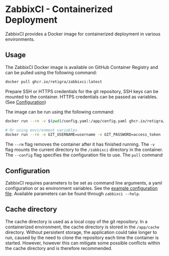 # ZabbixCI - Containerized Deployment

ZabbixCI provides a Docker image for containerized deployment in various
environments.

## Usage

The ZabbixCI Docker image is available on GitHub Container Registry and can be
pulled using the following command:

```bash
docker pull ghcr.io/retigra/zabbixci:latest
```

Prepare SSH or HTTPS credentials for the git repository, SSH keys can be mounted
to the container. HTTPS credentials can be passed as variables. (See
[Configuration](#configuration))

The image can be run using the following command:

```bash
docker run --rm -v $(pwd)/config.yaml:/app/config.yaml ghcr.io/retigra/zabbixci:latest --config /app/config.yaml pull -vv

# Or using environment variables
docker run --rm -e GIT_USERNAME=username -e GIT_PASSWORD=access_token -e REMOTE=https://github.com/YOUR_USER/REPO_NAME.git ghcr.io/retigra/zabbixci:latest push -vv
```

The `--rm` flag removes the container after it has finished running. The `-v`
flag mounts the current directory to the `/zabbixci` directory in the container.
The `--config` flag specifies the configuration file to use. The `pull` command

## Configuration

ZabbixCI requires parameters to be set as command line arguments, a yaml
configuration or as environment variables. See the
[example configuration file](config.yaml). Available parameters can be
found through `zabbixci --help`.

## Cache directory

The cache directory is used as a local copy of the git repository. In a
containerized environment, the cache directory is stored in the `/app/cache`
directory. Without persistent storage, the application could take longer to run,
caused by the need to clone the repository each time the container is started.
However, however this can mitigate some possible conflicts within the cache
directory and is therefore recommended.
